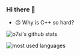 ### Hi there 👋

- 😢 Why is C++ so hard?

![o7si's github stats](https://github-readme-stats.vercel.app/api?username=o7si)

![most used languages](https://github-readme-stats.vercel.app/api/top-langs/?username=o7si&card_width=494)
